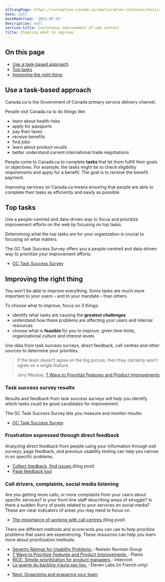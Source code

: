 ```yaml
---
altLangPage: https://conception.canada.ca/amelioration-continue/choisir.html
date: null
dateModified: '2021-07-25'
description: null
section-title: Continuous improvement of web content
title: Choosing what to improve
---
```



<section>
 <h2>
  On this page
 </h2>
 <ul>
  <li>
   <a href="#why">
    Use a task-based approach
   </a>
  </li>
  <li>
   <a href="#top">
    Top tasks
   </a>
  </li>
  <li>
   <a href="#choose">
    Improving the right thing
   </a>
  </li>
 </ul>
</section>

<h2 id="why">
 Use a task-based approach
</h2>

<p>
 Canada.ca is the Government of Canada primary service delivery channel.
</p>

<p>
 People visit Canada.ca to do things like:
</p>

<ul>
 <li>
  learn about health risks
 </li>
 <li>
  apply for passports
 </li>
 <li>
  pay their taxes
 </li>
 <li>
  receive benefits
 </li>
 <li>
  find jobs
 </li>
 <li>
  learn about product recalls
 </li>
 <li>
  better understand current international trade negotiations
 </li>
</ul>

<p>
 People come to Canada.ca to complete
 <strong>
  tasks
 </strong>
 that let them fulfill their goals or objectives. For example, the tasks might be to check eligibility requirements and apply for a benefit. The goal is to receive the benefit payment.
</p>

<p>
 Improving services on Canada.ca means ensuring that people are able to complete their tasks as efficiently and easily as possible.
</p>

<h2 id="top">
 Top tasks
</h2>

<p>
 Use a people-centred and data-driven way to focus and prioritize improvement efforts on the web by focusing on top tasks.
</p>

<p>
 Determining what the top tasks are for your organization is crucial to focusing on what matters.
</p>

<p>
 The GC Task Success Survey offers you a people-centred and data-driven way to prioritize your improvement efforts:
</p>

<ul>
 <li>
  <a href="../survey/index.html">
   GC Task Success Survey
  </a>
 </li>
</ul>

<h2 id="choose">
 Improving the right thing
</h2>

<p>
 You won’t be able to improve everything. Some tasks are much more important to your users – and to your mandate – than others.
</p>

<p>
 To choose what to improve, focus on 3 things:
</p>

<ul>
 <li>
  identify what tasks are causing the
  <strong>
   greatest challenges
  </strong>
 </li>
 <li>
  understand how these problems are affecting your users and internal resources
 </li>
 <li>
  choose what is
  <strong>
   feasible
  </strong>
  for you to improve, given time limits, organizational culture and interest levels
 </li>
</ul>

<p>
 Use data from task success surveys, direct feedback, call centres and other sources to determine your priorities.
</p>

<blockquote>
 <p>
  If the team doesn’t agree on the big picture, then they certainly won’t agree on a single feature.
 </p>
 <p class="small">
  Jory Mackay,
  <a href="https://plan.io/blog/feature-prioritization/">
   7 Ways to Prioritize Features and Product Improvements
  </a>
 </p>
</blockquote>

<h3>
 Task success survey results
</h3>

<p>
 Results and feedback from task success surveys will help you identify which tasks could be good candidates for improvement.
</p>

<p>
 The GC Task Success Survey lets you measure and monitor results:
</p>

<ul>
 <li>
  <a href="../survey/index.html">
   GC Task Success Survey
  </a>
 </li>
</ul>

<h3>
 Frustration expressed through direct feedback
</h3>

<p>
 Analyzing  direct feedback from people using your information through exit surveys, page feedback, and previous usability testing can help you narrow in on specific problems.
</p>

<ul>
 <li>
  <a href="https://blog.canada.ca/2020/10/09/collect-feedback">
   Collect feedback, find issues
  </a>
  (blog post)
 </li>
 <li>
  <a href="../feedback/index.html">
   Page feedback tool
  </a>
 </li>
</ul>

<h3>
 Call drivers, complaints, social media listening
</h3>

<p>
 Are you getting more calls, or more complaints from your users about specific services? Is your front-line staff describing areas of struggle? Is there a sudden flurry of posts related to your services on social media? These are clear indicators of areas you may need to focus on.
</p>

<ul>
 <li>
  <a href="https://blog.canada.ca/2021/03/01/work-with-call-centres">
   The importance of working with call centres
  </a>
  (blog post)
 </li>
</ul>

<p>
 There are different methods and scorecards you can use to help prioritize problems that users are experiencing. These resources can help you learn more about prioritization methods:
</p>

<ul>
 <li>
  <a href="https://www.nngroup.com/articles/how-to-rate-the-severity-of-usability-problems/">
   Severity Ratings for Usability Problems
  </a>
  - Nielsen Norman Group
 </li>
 <li>
  <a href="https://plan.io/blog/feature-prioritization/">
   7 Ways to Prioritize Features and Product Improvements
  </a>
  - Planio
 </li>
 <li>
  <a href="https://www.intercom.com/blog/rice-simple-prioritization-for-product-managers/">
   RICE: Simple prioritization for product managers
  </a>
  - Intercom
 </li>
 <li>
  <a href="https://blog.eleven-labs.com/fr/la-guerre-du-backlog-n-aura-pas-lieu-part-II/">
   La guerre du backlog n’aura pas lieu
  </a>
  - Eleven Labs (in French only)
 </li>
</ul>

<nav class="mrgn-bttm-lg" role="navigation">
 <ul class="pager">
  <li class="next">
   <a href="./team.html" rel="next">
    Next: Organizing and preparing your team
   </a>
  </li>
 </ul>
</nav>
